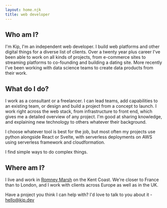 ```yaml
---
layout: home.njk
title: web developer
---
```

## Who am I?

I'm Kip, I'm an independent web developer. I build web platforms and other digital things for a diverse list of clients. Over a twenty year plus career I've been able to work on all kinds of projects, from e-commerce sites to streaming platforms to co-founding and building a dating site. More recently I've been working with data science teams to create data products from their work.

## What do I do?

I work as a consultant or a freelancer. I can lead teams, add capabilities to an existing team, or design
                and build a project from a concept to launch. I work right across the web stack, from infrastructure to
                front end, which gives me a detailed overview of any project. I'm good at sharing knowledge, and explaining new technology to
                others whatever their background.

I choose whatever tool is best for the job, but most often my projects
                use python alongside React or Svelte, with serverless deployments on AWS using serverless framework and cloudformation.

I find simple ways to do complex things.

## Where am I?

I live and work in [Romney Marsh](https://www.google.com/maps/@50.9871111,0.9586146,21436m/data=!3m1!1e3) on the Kent Coast. We're closer to France than to London, and I work with
                clients across Europe as well as in the UK.

Have a project you think I can help with? I'd love to talk to you about it - [hello@kip.dev](mailto:hello@kip.dev)